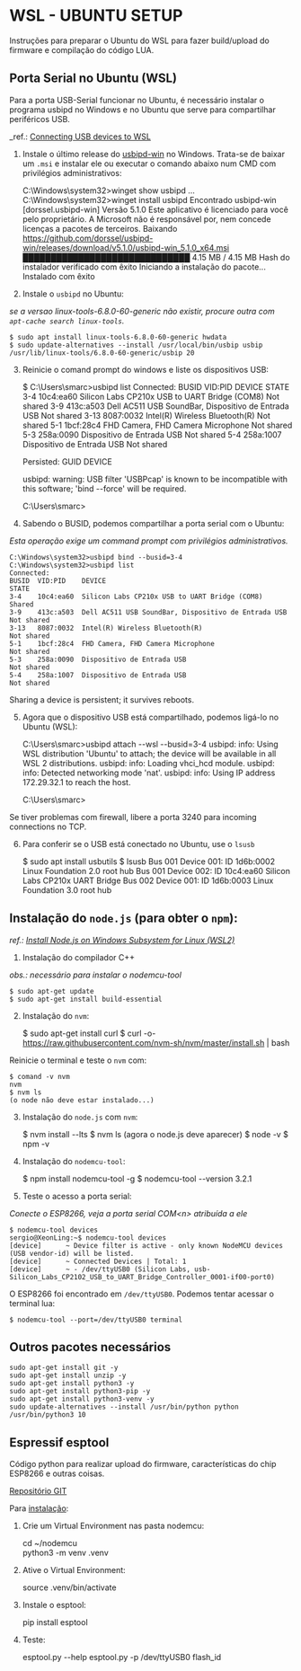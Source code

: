 # WSL - UBUNTU SETUP 

Instruções para preparar o Ubuntu do WSL para fazer build/upload do firmware e compilação do código LUA.

## Porta Serial no Ubuntu (WSL)

Para a porta USB-Serial funcionar no Ubuntu, é necessário instalar o programa usbipd no Windows
e no Ubuntu que serve para compartilhar periféricos USB.

_ref.: [Connecting USB devices to WSL](https://devblogs.microsoft.com/commandline/connecting-usb-devices-to-wsl/)

1. Instale o último release do [usbipd-win](https://github.com/dorssel/usbipd-win) no Windows.
   Trata-se de baixar um `.msi` e instalar ele ou executar o comando abaixo num CMD com
   privilégios administrativos:


    C:\Windows\system32>winget show usbipd
    ...
    C:\Windows\system32>winget install usbipd
    Encontrado usbipd-win [dorssel.usbipd-win] Versão 5.1.0
    Este aplicativo é licenciado para você pelo proprietário.
    A Microsoft não é responsável por, nem concede licenças a pacotes de terceiros.
    Baixando https://github.com/dorssel/usbipd-win/releases/download/v5.1.0/usbipd-win_5.1.0_x64.msi
    ██████████████████████████████  4.15 MB / 4.15 MB
    Hash do instalador verificado com êxito
    Iniciando a instalação do pacote...
    Instalado com êxito

2. Instale o `usbipd` no Ubuntu:

_se a versao linux-tools-6.8.0-60-generic não existir, procure outra com `apt-cache search linux-tools`._

    $ sudo apt install linux-tools-6.8.0-60-generic hwdata
    $ sudo update-alternatives --install /usr/local/bin/usbip usbip /usr/lib/linux-tools/6.8.0-60-generic/usbip 20



3. Reinicie o comand prompt do windows e liste os dispositivos USB:


    $ C:\Users\smarc>usbipd list
    Connected:
    BUSID  VID:PID    DEVICE                                                        STATE
    3-4    10c4:ea60  Silicon Labs CP210x USB to UART Bridge (COM8)                 Not shared
    3-9    413c:a503  Dell AC511 USB SoundBar, Dispositivo de Entrada USB           Not shared
    3-13   8087:0032  Intel(R) Wireless Bluetooth(R)                                Not shared
    5-1    1bcf:28c4  FHD Camera, FHD Camera Microphone                             Not shared
    5-3    258a:0090  Dispositivo de Entrada USB                                    Not shared
    5-4    258a:1007  Dispositivo de Entrada USB                                    Not shared
    
    Persisted:
    GUID                                  DEVICE
    
    usbipd: warning: USB filter 'USBPcap' is known to be incompatible with this software; 'bind --force' will be required.
    
    C:\Users\smarc>


4. Sabendo o BUSID, podemos compartilhar a porta serial com o Ubuntu:

_Esta operação exige um command prompt com privilégios administrativos._

    C:\Windows\system32>usbipd bind --busid=3-4
    C:\Windows\system32>usbipd list
    Connected:
    BUSID  VID:PID    DEVICE                                                        STATE
    3-4    10c4:ea60  Silicon Labs CP210x USB to UART Bridge (COM8)                 Shared
    3-9    413c:a503  Dell AC511 USB SoundBar, Dispositivo de Entrada USB           Not shared
    3-13   8087:0032  Intel(R) Wireless Bluetooth(R)                                Not shared
    5-1    1bcf:28c4  FHD Camera, FHD Camera Microphone                             Not shared
    5-3    258a:0090  Dispositivo de Entrada USB                                    Not shared
    5-4    258a:1007  Dispositivo de Entrada USB                                    Not shared

Sharing a device is persistent; it survives reboots.

5. Agora que o dispositivo USB está compartilhado, podemos ligá-lo no Ubuntu (WSL):


    C:\Users\smarc>usbipd attach --wsl --busid=3-4
    usbipd: info: Using WSL distribution 'Ubuntu' to attach; the device will be available in all WSL 2 distributions.
    usbipd: info: Loading vhci_hcd module.
    usbipd: info: Detected networking mode 'nat'.
    usbipd: info: Using IP address 172.29.32.1 to reach the host.

    C:\Users\smarc>

Se tiver problemas com firewall, libere a porta 3240 para incoming connections no TCP.

6. Para conferir se o USB está conectado no Ubuntu, use o `lsusb`


    $ sudo apt install usbutils
    $ lsusb
    Bus 001 Device 001: ID 1d6b:0002 Linux Foundation 2.0 root hub
    Bus 001 Device 002: ID 10c4:ea60 Silicon Labs CP210x UART Bridge
    Bus 002 Device 001: ID 1d6b:0003 Linux Foundation 3.0 root hub

## Instalação do `node.js` (para obter o `npm`):

_ref.: [Install Node.js on Windows Subsystem for Linux (WSL2)](https://learn.microsoft.com/en-us/windows/dev-environment/javascript/nodejs-on-wsl)_

1. Instalação do compilador C++

_obs.: necessário para instalar o nodemcu-tool_

    $ sudo apt-get update
    $ sudo apt-get install build-essential

2. Instalação do `nvm`:


    $ sudo apt-get install curl 
    $ curl -o- https://raw.githubusercontent.com/nvm-sh/nvm/master/install.sh | bash

Reinicie o terminal e teste o `nvm` com:

    $ comand -v nvm
    nvm 
    $ nvm ls
    (o node não deve estar instalado...)

3. Instalação do `node.js` com `nvm`:


    $ nvm install --lts
    $ nvm ls
    (agora o node.js deve aparecer)
    $ node -v
    $ npm -v

4. Instalação do `nodemcu-tool`:


    $ npm install nodemcu-tool -g
    $ nodemcu-tool --version
    3.2.1

5. Teste o acesso a porta serial:

_Conecte o ESP8266, veja a porta serial COM\<n\> atribuída a ele_

    $ nodemcu-tool devices
    sergio@XeonLing:~$ nodemcu-tool devices
    [device]      ~ Device filter is active - only known NodeMCU devices (USB vendor-id) will be listed.
    [device]      ~ Connected Devices | Total: 1
    [device]      ~ - /dev/ttyUSB0 (Silicon Labs, usb-Silicon_Labs_CP2102_USB_to_UART_Bridge_Controller_0001-if00-port0)


O ESP8266 foi encontrado em `/dev/ttyUSB0`. Podemos tentar acessar o terminal lua:

    $ nodemcu-tool --port=/dev/ttyUSB0 terminal

## Outros pacotes necessários

    sudo apt-get install git -y
    sudo apt-get install unzip -y
    sudo apt-get install python3 -y
    sudo apt-get install python3-pip -y
    sudo apt-get install python3-venv -y
    sudo update-alternatives --install /usr/bin/python python /usr/bin/python3 10

## Espressif esptool

Código python para realizar upload do firmware, características do chip ESP8266 e outras coisas.

[Repositório GIT](https://github.com/espressif/esptool)

Para [instalação](https://nodemcu.readthedocs.io/en/release/getting-started/#esptoolpy):

1. Crie um Virtual Environment nas pasta nodemcu:


    cd ~/nodemcu       
    python3 -m venv .venv

2. Ative o Virtual Environment:


    source .venv/bin/activate

3. Instale o esptool:


    pip install esptool

4. Teste:


    esptool.py --help
    esptool.py -p /dev/ttyUSB0 flash_id

